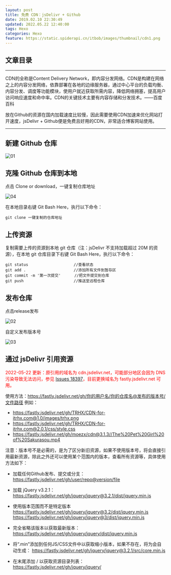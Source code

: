 ```yaml
---
layout: post
title: 免费 CDN：jsDelivr + Github
date: 2019.02.10 22:30:49
updated: 2022.05.22 12:40:00
tags: Hexo
categories: Hexo
feature: https://static.spiderapi.cn/itbob/images/thumbnail/cdn1.png
---
```


## 文章目录
<!-- toc -->
---

CDN的全称是Content Delivery Network，即内容分发网络。CDN是构建在网络之上的内容分发网络，依靠部署在各地的边缘服务器，通过中心平台的负载均衡、内容分发、调度等功能模块，使用户就近获取所需内容，降低网络拥塞，提高用户访问响应速度和命中率。CDN的关键技术主要有内容存储和分发技术。——百度百科

放在Github的资源在国内加载速度比较慢，因此需要使用CDN加速来优化网站打开速度，jsDelivr + Github便是免费且好用的CDN，非常适合博客网站使用。

---
## 新建 Github 仓库

![01](https://static.spiderapi.cn/itbob/images/article/004/01.jpg)

## 克隆 Github 仓库到本地

点击 Clone or download，一键复制仓库地址

![04](https://static.spiderapi.cn/itbob/images/article/004/04.jpg)

在本地目录右键 Git Bash Here，执行以下命令：

 ```git
 git clone 一键复制的仓库地址
```

## 上传资源

复制需要上传的资源到本地 git 仓库（注：jsDelivr 不支持加载超过 20M 的资源），在本地 git 仓库目录下右键 Git Bash Here，执行以下命令：

```git
git status                    //查看状态
git add .                     //添加所有文件到暂存区
git commit -m '第一次提交'      //把文件提交到仓库
git push                      //推送至远程仓库
```

## 发布仓库

点击release发布

![02](https://static.spiderapi.cn/itbob/images/article/004/02.jpg)

自定义发布版本号

![03](https://static.spiderapi.cn/itbob/images/article/004/03.jpg)

## 通过 jsDelivr 引用资源

<font color=red>2022-05-22 更新：原引用的域名为 cdn.jsdelivr.net，可能部分地区会因为 DNS 污染导致无法访问，参见 [Issues 18397](https://github.com/jsdelivr/jsdelivr/issues/18397)，目前更换域名为 fastly.jsdelivr.net 可用。</font>

使用方法：https://fastly.jsdelivr.net/gh/你的用户名/你的仓库名@发布的版本号/文件路径
例如：
- https://fastly.jsdelivr.net/gh/TRHX/CDN-for-itrhx.com@1.0/images/trhx.png
- https://fastly.jsdelivr.net/gh/TRHX/CDN-for-itrhx.com@2.0.1/css/style.css
- https://fastly.jsdelivr.net/gh/moezx/cdn@3.1.3//The%20Pet%20Girl%20of%20Sakurasou.mp4

注意：版本号不是必需的，是为了区分新旧资源，如果不使用版本号，将会直接引用最新资源，除此之外还可以使用某个范围内的版本，查看所有资源等，具体使用方法如下：

- 加载任何Github发布、提交或分支：
  https://fastly.jsdelivr.net/gh/user/repo@version/file

- 加载 jQuery v3.2.1：
  https://fastly.jsdelivr.net/gh/jquery/jquery@3.2.1/dist/jquery.min.js

- 使用版本范围而不是特定版本
  https://fastly.jsdelivr.net/gh/jquery/jquery@3.2/dist/jquery.min.js
  https://fastly.jsdelivr.net/gh/jquery/jquery@3/dist/jquery.min.js

- 完全省略该版本以获取最新版本：
  https://fastly.jsdelivr.net/gh/jquery/jquery/dist/jquery.min.js

- 将“.min”添加到任何JS/CSS文件中以获取缩小版本，如果不存在，将为会自动生成：
  https://fastly.jsdelivr.net/gh/jquery/jquery@3.2.1/src/core.min.js

- 在末尾添加 / 以获取资源目录列表：
  https://fastly.jsdelivr.net/gh/jquery/jquery/